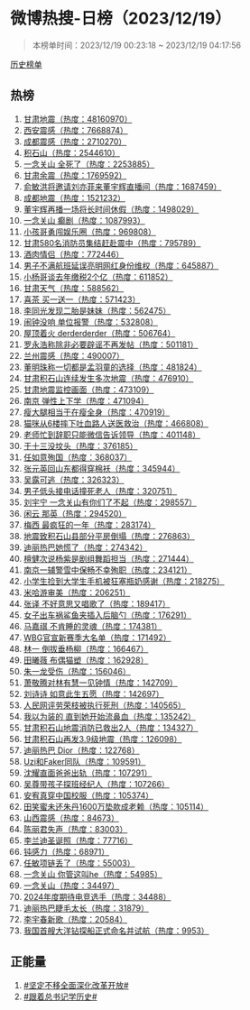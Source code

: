 <h1>
微博热搜-日榜（2023/12/19）
</h1>
<blockquote>
<p>
本榜单时间：2023/12/19 00:23:18 ~ 2023/12/19 04:17:56
</p>
</blockquote>
<p>
<a href="https://github.com/daifee/weibo-hot-search/tree/main/archives/daily">历史榜单</a>
</p>
<h2>
热榜
</h2>
<ol>

<li>
<a href="https://s.weibo.com/weibo?q=%23%E7%94%98%E8%82%83%E5%9C%B0%E9%9C%87%23" target="weibo">
甘肃地震（热度：48160970）
</a>
</li>

<li>
<a href="https://s.weibo.com/weibo?q=%23%E8%A5%BF%E5%AE%89%E9%9C%87%E6%84%9F%23" target="weibo">
西安震感（热度：7668874）
</a>
</li>

<li>
<a href="https://s.weibo.com/weibo?q=%23%E6%88%90%E9%83%BD%E9%9C%87%E6%84%9F%23" target="weibo">
成都震感（热度：2710270）
</a>
</li>

<li>
<a href="https://s.weibo.com/weibo?q=%23%E7%A7%AF%E7%9F%B3%E5%B1%B1%23" target="weibo">
积石山（热度：2544610）
</a>
</li>

<li>
<a href="https://s.weibo.com/weibo?q=%23%E4%B8%80%E5%BF%B5%E5%85%B3%E5%B1%B1%20%E5%85%A8%E6%AD%BB%E4%BA%86%23" target="weibo">
一念关山 全死了（热度：2253885）
</a>
</li>

<li>
<a href="https://s.weibo.com/weibo?q=%23%E7%94%98%E8%82%83%E4%BD%99%E9%9C%87%23" target="weibo">
甘肃余震（热度：1769592）
</a>
</li>

<li>
<a href="https://s.weibo.com/weibo?q=%23%E4%BF%9E%E6%95%8F%E6%B4%AA%E5%B0%86%E9%82%80%E8%AF%B7%E5%88%98%E4%BA%A6%E8%8F%B2%E6%9D%A5%E8%91%A3%E5%AE%87%E8%BE%89%E7%9B%B4%E6%92%AD%E9%97%B4%23" target="weibo">
俞敏洪将邀请刘亦菲来董宇辉直播间（热度：1687459）
</a>
</li>

<li>
<a href="https://s.weibo.com/weibo?q=%23%E6%88%90%E9%83%BD%E5%9C%B0%E9%9C%87%23" target="weibo">
成都地震（热度：1521232）
</a>
</li>

<li>
<a href="https://s.weibo.com/weibo?q=%23%E8%91%A3%E5%AE%87%E8%BE%89%E5%86%8D%E6%92%AD%E4%B8%80%E5%9C%BA%E5%B0%86%E9%95%BF%E6%97%B6%E9%97%B4%E4%BC%91%E5%81%87%23" target="weibo">
董宇辉再播一场将长时间休假（热度：1498029）
</a>
</li>

<li>
<a href="https://s.weibo.com/weibo?q=%23%E4%B8%80%E5%BF%B5%E5%85%B3%E5%B1%B1%20%E7%99%AB%E5%89%A7%23" target="weibo">
一念关山 癫剧（热度：1087993）
</a>
</li>

<li>
<a href="https://s.weibo.com/weibo?q=%23%E5%B0%8F%E5%AD%A9%E5%93%A5%E5%8B%87%E9%97%AF%E5%A8%B1%E4%B9%90%E5%9C%88%23" target="weibo">
小孩哥勇闯娱乐圈（热度：969808）
</a>
</li>

<li>
<a href="https://s.weibo.com/weibo?q=%23%E7%94%98%E8%82%83580%E5%90%8D%E6%B6%88%E9%98%B2%E5%91%98%E9%9B%86%E7%BB%93%E8%B5%B6%E8%B5%B4%E9%9C%87%E4%B8%AD%23" target="weibo">
甘肃580名消防员集结赶赴震中（热度：795789）
</a>
</li>

<li>
<a href="https://s.weibo.com/weibo?q=%23%E9%85%92%E8%82%89%E6%83%85%E4%BE%A3%23" target="weibo">
酒肉情侣（热度：772446）
</a>
</li>

<li>
<a href="https://s.weibo.com/weibo?q=%23%E7%94%B7%E5%AD%90%E4%B8%8D%E6%BB%A1%E8%88%AA%E7%8F%AD%E5%BB%B6%E8%AF%AF%E4%BA%AE%E6%98%8E%E7%BD%91%E7%BA%A2%E8%BA%AB%E4%BB%BD%E7%BB%B4%E6%9D%83%23" target="weibo">
男子不满航班延误亮明网红身份维权（热度：645887）
</a>
</li>

<li>
<a href="https://s.weibo.com/weibo?q=%23%E5%B0%8F%E6%9D%A8%E5%93%A5%E8%B0%88%E5%8E%BB%E5%B9%B4%E7%BC%B4%E7%A8%8E2%E4%B8%AA%E4%BA%BF%23" target="weibo">
小杨哥谈去年缴税2个亿（热度：611852）
</a>
</li>

<li>
<a href="https://s.weibo.com/weibo?q=%23%E7%94%98%E8%82%83%E5%A4%A9%E6%B0%94%23" target="weibo">
甘肃天气（热度：588562）
</a>
</li>

<li>
<a href="https://s.weibo.com/weibo?q=%23%E5%96%9C%E8%8C%B6%20%E4%B9%B0%E4%B8%80%E9%80%81%E4%B8%80%23" target="weibo">
喜茶 买一送一（热度：571423）
</a>
</li>

<li>
<a href="https://s.weibo.com/weibo?q=%23%E6%9D%8E%E5%90%8C%E5%85%89%E5%8F%91%E7%8E%B0%E4%BA%8C%E8%83%8E%E6%98%AF%E5%A6%B9%E5%A6%B9%23" target="weibo">
李同光发现二胎是妹妹（热度：562475）
</a>
</li>

<li>
<a href="https://s.weibo.com/weibo?q=%23%E9%97%B9%E9%92%9F%E6%B2%A1%E5%93%8D%20%E5%8D%95%E4%BD%8D%E6%8A%A5%E8%AD%A6%23" target="weibo">
闹钟没响 单位报警（热度：532808）
</a>
</li>

<li>
<a href="https://s.weibo.com/weibo?q=%23%E5%B1%8B%E9%A1%B6%E7%9D%80%E7%81%AB%20derderderder%23" target="weibo">
屋顶着火 derderderder（热度：506764）
</a>
</li>

<li>
<a href="https://s.weibo.com/weibo?q=%23%E7%BD%97%E6%B0%B8%E6%B5%A9%E7%A7%B0%E9%99%A4%E9%9D%9E%E5%BF%85%E8%A6%81%E8%BE%9F%E8%B0%A3%E4%B8%8D%E5%86%8D%E5%8F%91%E5%B8%96%23" target="weibo">
罗永浩称除非必要辟谣不再发帖（热度：501181）
</a>
</li>

<li>
<a href="https://s.weibo.com/weibo?q=%23%E5%85%B0%E5%B7%9E%E9%9C%87%E6%84%9F%23" target="weibo">
兰州震感（热度：490007）
</a>
</li>

<li>
<a href="https://s.weibo.com/weibo?q=%23%E8%91%A3%E6%98%8E%E7%8F%A0%E7%A7%B0%E4%B8%80%E5%88%87%E9%83%BD%E6%98%AF%E5%AD%9F%E7%BE%BD%E7%AB%A5%E7%9A%84%E9%80%89%E6%8B%A9%23" target="weibo">
董明珠称一切都是孟羽童的选择（热度：481824）
</a>
</li>

<li>
<a href="https://s.weibo.com/weibo?q=%23%E7%94%98%E8%82%83%E7%A7%AF%E7%9F%B3%E5%B1%B1%E8%BF%9E%E7%BB%AD%E5%8F%91%E7%94%9F%E5%A4%9A%E6%AC%A1%E5%9C%B0%E9%9C%87%23" target="weibo">
甘肃积石山连续发生多次地震（热度：476910）
</a>
</li>

<li>
<a href="https://s.weibo.com/weibo?q=%23%E7%94%98%E8%82%83%E5%9C%B0%E9%9C%87%E7%9B%91%E6%8E%A7%E7%94%BB%E9%9D%A2%23" target="weibo">
甘肃地震监控画面（热度：473109）
</a>
</li>

<li>
<a href="https://s.weibo.com/weibo?q=%23%E5%8D%97%E4%BA%AC%20%E5%BC%B9%E6%80%A7%E4%B8%8A%E4%B8%8B%E5%AD%A6%23" target="weibo">
南京 弹性上下学（热度：471094）
</a>
</li>

<li>
<a href="https://s.weibo.com/weibo?q=%23%E7%98%A6%E5%A4%A7%E8%85%BF%E7%9B%B8%E5%BD%93%E4%BA%8E%E5%9C%A8%E7%98%A6%E5%85%A8%E8%BA%AB%23" target="weibo">
瘦大腿相当于在瘦全身（热度：470919）
</a>
</li>

<li>
<a href="https://s.weibo.com/weibo?q=%23%E7%8C%AB%E5%92%AA%E4%BB%8E6%E6%A5%BC%E6%91%94%E4%B8%8B%E5%90%90%E8%A1%80%E8%B7%AF%E4%BA%BA%E9%80%81%E5%8C%BB%E6%95%91%E6%B2%BB%23" target="weibo">
猫咪从6楼摔下吐血路人送医救治（热度：466808）
</a>
</li>

<li>
<a href="https://s.weibo.com/weibo?q=%23%E8%80%81%E5%B8%88%E5%BF%99%E5%88%B0%E8%BE%9E%E8%81%8C%E5%8F%AA%E8%83%BD%E5%BE%AE%E4%BF%A1%E5%91%8A%E8%AF%89%E9%A2%86%E5%AF%BC%23" target="weibo">
老师忙到辞职只能微信告诉领导（热度：401148）
</a>
</li>

<li>
<a href="https://s.weibo.com/weibo?q=%23%E4%BA%8E%E5%8D%81%E4%B8%89%E6%B2%A1%E5%9D%9F%E5%A4%B4%23" target="weibo">
于十三没坟头（热度：376185）
</a>
</li>

<li>
<a href="https://s.weibo.com/weibo?q=%23%E4%BB%BB%E5%A6%82%E6%84%8F%E6%AE%89%E5%9B%BD%23" target="weibo">
任如意殉国（热度：368037）
</a>
</li>

<li>
<a href="https://s.weibo.com/weibo?q=%23%E5%BC%A0%E5%85%83%E8%8B%B1%E5%9B%9E%E5%B1%B1%E4%B8%9C%E9%83%BD%E5%BE%97%E7%A9%BF%E6%A3%89%E8%A2%84%23" target="weibo">
张元英回山东都得穿棉袄（热度：345944）
</a>
</li>

<li>
<a href="https://s.weibo.com/weibo?q=%23%E5%90%B4%E9%9C%B2%E5%8F%AF%E9%80%83%23" target="weibo">
吴露可逃（热度：326323）
</a>
</li>

<li>
<a href="https://s.weibo.com/weibo?q=%23%E7%94%B7%E5%AD%90%E4%BD%8E%E5%A4%B4%E6%8E%A5%E7%94%B5%E8%AF%9D%E6%92%9E%E6%AD%BB%E8%80%81%E4%BA%BA%23" target="weibo">
男子低头接电话撞死老人（热度：320751）
</a>
</li>

<li>
<a href="https://s.weibo.com/weibo?q=%23%E5%88%98%E5%AE%87%E5%AE%81%20%E4%B8%80%E5%BF%B5%E5%85%B3%E5%B1%B1%E6%9C%89%E4%BD%A0%E4%BB%AC%E4%BA%86%E4%B8%8D%E8%B5%B7%23" target="weibo">
刘宇宁 一念关山有你们了不起（热度：298557）
</a>
</li>

<li>
<a href="https://s.weibo.com/weibo?q=%23%E9%97%B2%E4%BA%91%20%E9%82%A3%E8%8B%B1%23" target="weibo">
闲云 那英（热度：294520）
</a>
</li>

<li>
<a href="https://s.weibo.com/weibo?q=%23%E6%A2%85%E8%A5%BF%20%E6%9C%80%E7%96%AF%E7%8B%82%E7%9A%84%E4%B8%80%E5%B9%B4%23" target="weibo">
梅西 最疯狂的一年（热度：283174）
</a>
</li>

<li>
<a href="https://s.weibo.com/weibo?q=%23%E5%9C%B0%E9%9C%87%E8%87%B4%E7%A7%AF%E7%9F%B3%E5%B1%B1%E5%8E%BF%E9%83%A8%E5%88%86%E5%B9%B3%E6%88%BF%E5%80%92%E5%A1%8C%23" target="weibo">
地震致积石山县部分平房倒塌（热度：276863）
</a>
</li>

<li>
<a href="https://s.weibo.com/weibo?q=%23%E8%BF%AA%E4%B8%BD%E7%83%AD%E5%B7%B4%E5%A5%B9%E6%85%8C%E4%BA%86%23" target="weibo">
迪丽热巴她慌了（热度：274342）
</a>
</li>

<li>
<a href="https://s.weibo.com/weibo?q=%23%E6%AA%80%E5%81%A5%E6%AC%A1%E8%AF%B4%E6%9D%A8%E7%B4%AB%E6%98%AF%E5%89%A7%E7%BB%84%E8%88%9E%E8%B9%88%E6%8B%85%E5%BD%93%23" target="weibo">
檀健次说杨紫是剧组舞蹈担当（热度：271444）
</a>
</li>

<li>
<a href="https://s.weibo.com/weibo?q=%23%E5%8D%97%E4%BA%AC%E4%B8%80%E8%BE%85%E8%AD%A6%E9%9B%AA%E4%B8%AD%E4%BF%9D%E7%95%85%E4%B8%8D%E5%B9%B8%E6%AE%89%E8%81%8C%23" target="weibo">
南京一辅警雪中保畅不幸殉职（热度：234121）
</a>
</li>

<li>
<a href="https://s.weibo.com/weibo?q=%23%E5%B0%8F%E5%AD%A6%E7%94%9F%E6%8D%A1%E5%88%B0%E5%A4%A7%E5%AD%A6%E7%94%9F%E6%89%8B%E6%9C%BA%E8%A2%AB%E7%8B%82%E5%A1%9E%E7%93%B6%E5%A5%B6%E6%84%9F%E8%B0%A2%23" target="weibo">
小学生捡到大学生手机被狂塞瓶奶感谢（热度：218275）
</a>
</li>

<li>
<a href="https://s.weibo.com/weibo?q=%23%E7%B1%B3%E5%93%88%E6%B8%B8%E5%AE%A1%E7%BE%8E%23" target="weibo">
米哈游审美（热度：206251）
</a>
</li>

<li>
<a href="https://s.weibo.com/weibo?q=%23%E5%BC%A0%E8%AF%91%20%E4%B8%8D%E5%A5%BD%E6%84%8F%E6%80%9D%E5%8F%88%E5%94%B1%E6%AD%8C%E4%BA%86%23" target="weibo">
张译 不好意思又唱歌了（热度：189417）
</a>
</li>

<li>
<a href="https://s.weibo.com/weibo?q=%23%E5%A5%B3%E5%AD%90%E5%87%BA%E8%BD%A6%E7%A5%B8%E9%B2%A8%E9%B1%BC%E5%A4%B9%E6%8F%92%E5%85%A5%E5%90%8E%E8%84%91%E5%8B%BA%23" target="weibo">
女子出车祸鲨鱼夹插入后脑勺（热度：176291）
</a>
</li>

<li>
<a href="https://s.weibo.com/weibo?q=%23%E9%A9%AC%E5%98%89%E7%A5%BA%20%E4%B8%8D%E8%82%AF%E7%9D%A1%E7%9A%84%E7%81%B5%E9%AD%82%23" target="weibo">
马嘉祺 不肯睡的灵魂（热度：174381）
</a>
</li>

<li>
<a href="https://s.weibo.com/weibo?q=%23WBG%E5%AE%98%E5%AE%A3%E6%96%B0%E8%B5%9B%E5%AD%A3%E5%A4%A7%E5%90%8D%E5%8D%95%23" target="weibo">
WBG官宣新赛季大名单（热度：171492）
</a>
</li>

<li>
<a href="https://s.weibo.com/weibo?q=%23%E6%9E%97%E4%B8%80%20%E5%80%92%E6%8B%94%E5%9E%82%E6%9D%A8%E6%9F%B3%23" target="weibo">
林一 倒拔垂杨柳（热度：166467）
</a>
</li>

<li>
<a href="https://s.weibo.com/weibo?q=%23%E7%94%B0%E6%9B%A6%E8%96%87%20%E5%B8%83%E5%81%B6%E7%8C%AB%E5%A1%91%23" target="weibo">
田曦薇 布偶猫塑（热度：162928）
</a>
</li>

<li>
<a href="https://s.weibo.com/weibo?q=%23%E6%9C%B1%E4%B8%80%E9%BE%99%E5%8F%97%E4%BC%A4%23" target="weibo">
朱一龙受伤（热度：156046）
</a>
</li>

<li>
<a href="https://s.weibo.com/weibo?q=%23%E8%90%A7%E6%95%AC%E8%85%BE%E5%AF%B9%E6%9E%97%E6%9C%89%E6%85%A7%E4%B8%80%E8%A7%81%E9%92%9F%E6%83%85%23" target="weibo">
萧敬腾对林有慧一见钟情（热度：142709）
</a>
</li>

<li>
<a href="https://s.weibo.com/weibo?q=%23%E5%88%98%E8%AF%97%E8%AF%97%20%E5%A6%82%E6%84%8F%E6%AD%A4%E7%94%9F%E4%BA%94%E6%84%BF%23" target="weibo">
刘诗诗 如意此生五愿（热度：142697）
</a>
</li>

<li>
<a href="https://s.weibo.com/weibo?q=%23%E4%BA%BA%E6%B0%91%E7%BD%91%E8%AF%84%E5%8A%B3%E8%8D%A3%E6%9E%9D%E8%A2%AB%E6%89%A7%E8%A1%8C%E6%AD%BB%E5%88%91%23" target="weibo">
人民网评劳荣枝被执行死刑（热度：140565）
</a>
</li>

<li>
<a href="https://s.weibo.com/weibo?q=%23%E6%88%91%E4%BB%A5%E4%B8%BA%E8%A3%85%E7%9A%84%20%E7%9B%B4%E5%88%B0%E5%A5%B9%E5%BC%80%E5%A7%8B%E6%B5%81%E9%BC%BB%E8%A1%80%23" target="weibo">
我以为装的 直到她开始流鼻血（热度：135242）
</a>
</li>

<li>
<a href="https://s.weibo.com/weibo?q=%23%E7%94%98%E8%82%83%E7%A7%AF%E7%9F%B3%E5%B1%B1%E5%9C%B0%E9%9C%87%E6%B6%88%E9%98%B2%E5%B7%B2%E6%95%91%E5%87%BA2%E4%BA%BA%23" target="weibo">
甘肃积石山地震消防已救出2人（热度：134327）
</a>
</li>

<li>
<a href="https://s.weibo.com/weibo?q=%23%E7%94%98%E8%82%83%E7%A7%AF%E7%9F%B3%E5%B1%B1%E5%86%8D%E5%8F%913.9%E7%BA%A7%E5%9C%B0%E9%9C%87%23" target="weibo">
甘肃积石山再发3.9级地震（热度：126098）
</a>
</li>

<li>
<a href="https://s.weibo.com/weibo?q=%23%E8%BF%AA%E4%B8%BD%E7%83%AD%E5%B7%B4%20Dior%23" target="weibo">
迪丽热巴 Dior（热度：122768）
</a>
</li>

<li>
<a href="https://s.weibo.com/weibo?q=%23Uzi%E5%92%8CFaker%E5%90%8C%E9%98%9F%23" target="weibo">
Uzi和Faker同队（热度：109591）
</a>
</li>

<li>
<a href="https://s.weibo.com/weibo?q=%23%E6%B2%88%E8%80%80%E7%9B%B4%E9%9D%A2%E7%88%B8%E7%88%B8%E5%87%BA%E8%BD%A8%23" target="weibo">
沈耀直面爸爸出轨（热度：107291）
</a>
</li>

<li>
<a href="https://s.weibo.com/weibo?q=%23%E5%90%B4%E5%B0%8A%E5%B8%A6%E5%AD%A9%E5%AD%90%E6%8E%A2%E7%8F%AD%E7%BB%8F%E7%BA%AA%E4%BA%BA%23" target="weibo">
吴尊带孩子探班经纪人（热度：107266）
</a>
</li>

<li>
<a href="https://s.weibo.com/weibo?q=%23%E5%AE%89%E5%AE%A5%E7%9C%9F%E7%A9%BF%E4%B8%AD%E5%9B%BD%E6%A0%A1%E6%9C%8D%23" target="weibo">
安宥真穿中国校服（热度：105374）
</a>
</li>

<li>
<a href="https://s.weibo.com/weibo?q=%23%E7%94%B0%E7%AC%91%E8%9C%9C%E6%9C%AA%E8%BF%98%E6%9C%B1%E4%B8%B91600%E4%B8%87%E5%9E%AB%E6%AC%BE%E6%88%90%E8%80%81%E8%B5%96%23" target="weibo">
田笑蜜未还朱丹1600万垫款成老赖（热度：105114）
</a>
</li>

<li>
<a href="https://s.weibo.com/weibo?q=%23%E5%B1%B1%E8%A5%BF%E9%9C%87%E6%84%9F%23" target="weibo">
山西震感（热度：84673）
</a>
</li>

<li>
<a href="https://s.weibo.com/weibo?q=%23%E9%99%88%E4%B8%BD%E5%90%9B%E5%A4%B1%E5%A3%B0%23" target="weibo">
陈丽君失声（热度：83003）
</a>
</li>

<li>
<a href="https://s.weibo.com/weibo?q=%23%E6%9D%8E%E5%85%B0%E8%BF%AA%E5%9C%A3%E8%AF%9E%E7%85%A7%23" target="weibo">
李兰迪圣诞照（热度：77716）
</a>
</li>

<li>
<a href="https://s.weibo.com/weibo?q=%23%E9%92%9D%E6%84%9F%E5%8A%9B%23" target="weibo">
钝感力（热度：68971）
</a>
</li>

<li>
<a href="https://s.weibo.com/weibo?q=%23%E4%BB%BB%E6%95%8F%E9%A1%B9%E9%93%BE%E4%B8%A2%E4%BA%86%23" target="weibo">
任敏项链丢了（热度：55003）
</a>
</li>

<li>
<a href="https://s.weibo.com/weibo?q=%23%E4%B8%80%E5%BF%B5%E5%85%B3%E5%B1%B1%20%E4%BD%A0%E7%AE%A1%E8%BF%99%E5%8F%ABhe%23" target="weibo">
一念关山 你管这叫he（热度：54985）
</a>
</li>

<li>
<a href="https://s.weibo.com/weibo?q=%23%E4%B8%80%E5%BF%B5%E5%85%B3%E5%B1%B1%23" target="weibo">
一念关山（热度：34497）
</a>
</li>

<li>
<a href="https://s.weibo.com/weibo?q=%232024%E5%B9%B4%E5%BA%A6%E6%9C%9F%E5%BE%85%E7%94%B5%E7%AB%9E%E9%80%89%E6%89%8B%23" target="weibo">
2024年度期待电竞选手（热度：34488）
</a>
</li>

<li>
<a href="https://s.weibo.com/weibo?q=%23%E8%BF%AA%E4%B8%BD%E7%83%AD%E5%B7%B4%E7%9D%AB%E6%AF%9B%E5%A4%AA%E9%95%BF%23" target="weibo">
迪丽热巴睫毛太长（热度：31879）
</a>
</li>

<li>
<a href="https://s.weibo.com/weibo?q=%23%E6%9D%8E%E5%AE%87%E6%98%A5%E6%96%B0%E6%AD%8C%23" target="weibo">
李宇春新歌（热度：20584）
</a>
</li>

<li>
<a href="https://s.weibo.com/weibo?q=%23%E6%88%91%E5%9B%BD%E9%A6%96%E8%89%98%E5%A4%A7%E6%B4%8B%E9%92%BB%E6%8E%A2%E8%88%B9%E6%AD%A3%E5%BC%8F%E5%91%BD%E5%90%8D%E5%B9%B6%E8%AF%95%E8%88%AA%23" target="weibo">
我国首艘大洋钻探船正式命名并试航（热度：9953）
</a>
</li>

</ol>
<h2>
正能量
</h2>
<ol>

<li>
<a href="https://s.weibo.com/weibo?q=%23%23%E5%9D%9A%E5%AE%9A%E4%B8%8D%E7%A7%BB%E5%85%A8%E9%9D%A2%E6%B7%B1%E5%8C%96%E6%94%B9%E9%9D%A9%E5%BC%80%E6%94%BE%23%23" target="weibo">
#坚定不移全面深化改革开放#
</a>
</li>

<li>
<a href="https://s.weibo.com/weibo?q=%23%23%E8%B7%9F%E7%9D%80%E6%80%BB%E4%B9%A6%E8%AE%B0%E5%AD%A6%E5%8E%86%E5%8F%B2%23%23" target="weibo">
#跟着总书记学历史#
</a>
</li>

</ol>